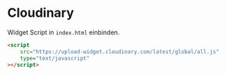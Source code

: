 # Cloudinary

Widget Script in `index.html` einbinden.

```html
<script
    src="https://upload-widget.cloudinary.com/latest/global/all.js"
    type="text/javascript"
></script>
```


